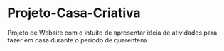 # Projeto-Casa-Criativa
Projeto de Website com o intuito de apresentar ideia de atividades para fazer em casa durante o período de quarentena 
